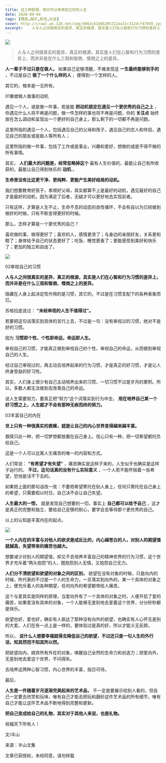 ```yaml
---
title: 这三种智慧，绝对可以用来较正你的人生
date: 2020-09-04
tags: [情感,娱乐,影视,社会]
cover: http://crawl.ws.126.net/img/d662c61b0b205212aa31c312dcf47045.jpg
excerpt:    人与人之间很真实的差异，真正的根源，其实是人们在心智和行为习惯的差异上，而并非是在什么三观
---
```

![](http://crawl.ws.126.net/img/d662c61b0b205212aa31c312dcf47045.jpg)  

> 人与人之间很真实的差异，真正的根源，其实是人们在心智和行为习惯的差异上，而并非是在什么三观和智商、情商之上的差异。

**人一辈子不过只是在做人，** 如果自己足够清醒，不难发现这 **一生最终能够到手的** ，不过是自己 **做了一个什么样的人** ，便得到一个怎样的人。

其它的，根本是一无所有。

01重塑做人做事的动机

遇见一个人，或是做一件事，若是能 **把动机锁定在遇见一个更优秀的自己之上** ，你遇见什么人将不再是问题，做一件怎样的事也将不再是问题，你的
**关注点** 始终放在怎么调动和呈现出一个更好的自己身上，那么剩下的一切都不再是问题。

这里所指的遇见一个人，包括遇见自己的父母和孩子，遇见自己的恋人和伴侣，遇见自己的朋友或是敌人等所有人；

这里所指的做一件事，包括了工作或是事业，兴趣和爱好，想做的或是不得不做的所有事情。

其实， **人们最大的问题是，经常忽略掉这个** 最有人生价值的，最能让自己有所收获的，最能让自己得到快乐的 **动机** 。

**生命里没有比这更干净、更纯粹、更能产生美好结局的动机。**

我们想要教育好孩子，孝顺好父母，其实都算不上是最好的动机，遇见最好的自己才是最好的动机，因为满足了后者，无疑才可以更好地去实现前者。

只有这样，才算是人生不止，生命不息的动态的良性循环，不会有自以为已经做到做好的时候，只有不断变得更好的时候。

那么，怎样才算是一个更优秀的自己？

喜欢做的事，做得更好了；喜欢的人，感情更浓了；与身边的亲朋好友，关系更和睦了；身体给予自己的状态更好了；吃饭、睡觉更香了；更能感受到美好和快乐了；更加的独立和自由了。

![](http://crawl.ws.126.net/img/0e9a227a8fe5b28112c9c5faecb1c283.jpg)  

02审视自己的习惯

**人与人之间很真实的差异，真正的根源，其实是人们在心智和行为习惯的差异上，而并非是在什么三观和智商、情商之上的差异。**

隐藏在人身上起决定性作用的是习惯，其它的，不过是在习惯支配下的各种表象而已。

苏格拉底说过： **“未经审视的人生不值得过”。**

若要把这句话落实到具体的言行上去，不过是一句：没有审视过的习惯，绝对不是好的习惯。

因为 **习惯即个性，个性即命运，命运即人生。**

审视自己的习惯，才能真正做到审视自己的个性，审视自己的命运，从而做到审视自己的人生。

经过自己审视过的，再主动去培养起来的行为习惯，才是真正的好习惯，才是让人终身受益的好习性。

其实，人们身上很少有自己主动培养出来的习惯，一切习惯不过是岁月的累积。所以，多数人都无法做到去改善自己的命运。

说人生需要努力，要真正把“努力”这个词落实到行为中去， **用在培养自己某一个好习惯之上，人生就才不会有那种无疾而终的努力。**

03丰富自己的内在

**世上只有一种很真实的救赎，就是让自己的内心世界变得越来越丰富。**

救赎只此一种，把一切梦想都放置在自己身上。信心只有一种，把一切希望都托负给自己。

这是一个人可以远离人生痛苦的唯一的内容和方式。

人们常说： **“有希望才有失望”** ，痛苦确实是这样子来的，人生似乎也确实是这样子运行的。 **不过，这句话真的没有什么实际意义**
，一个人若不能怀揣着一些希望，恐怕是活不下去的。

如果把上面的那句话改一改：不要把希望寄托在别人身上，任何只寄托在自己身上的希望，只需要假以时日，自己决不会让自己失望。

**人生最大的一悟，** 就是发现自己想要的一切，事实上 **自己都可以给予自己**
，这才是真正的完整和独立，要给自己足够的耐心，要学会去等待那个更优秀的自己。

以上的认知是丰富内在的起点。

![](http://crawl.ws.126.net/img/c1799c79a09bc893aa6b8fcdba52885c.jpg)  

**一个人内在的丰富与对他人的欲求是成反比的，内心越苍白的人，对别人的期望值就越高，失望带来的痛苦也越大。**

想要减少对别人的期望值，却又不去培养丰富自己的精神世界的行为习惯，这个世界才充斥着“两头抱怨”的人，既抱怨别人无情，又抱怨自己无力。

**人们分不清欲望和欲望的对象之间的区别，**
欲望在没有对象的时候，只是向内的时候，所代表的不过是一个人的生命力，一旦落实到向外的，某一个具体的对象之上，便充斥着人的各种期望，任何向外的希望都带给人痛苦。

这个与爱其实是同样的原理，当爱向外有了一个具体的对象之时，人便开启了爱的痛苦，如果爱没有具体的对象，一个人能够无差别地去爱着这个世界，分分秒秒都是快乐。

欲望也好，爱也好，确实有人抵达了那种没有向外的欲望，也确实有人心怀无差别的大爱。人们在有一点上是一样的，要体验过是真的好，所以才能义无反顾。

所以， **说什么人想要幸福就得去降低自己的欲望，不过还只是一句人生的外行话，知其然而不知其所以然。**

把欲望向内，摈弃所有外在的对象，唤醒自己全然的生命力和创造力；把爱向外，无差别地去爱这个世界，不问得失。

去培养这两种心智习惯，内心世界的丰富，指日可待。

最后，

**人生是一件随着岁月逐渐完美起来的艺术品，**
不一定是要展示给别人看的，但自己一定要去欣赏和玩味，唯有自己才能去把玩和磨砂这件艺术品的所有细节，唯有自己才能让这件艺术品不断地得到完整和更新。

**把自己变成给自己的礼物，其实对于其他人来说，也是礼物。**

祝福天下所有人！

文/半山

来源：半山文集

文章已获授权，未经同意，请勿转载

